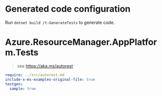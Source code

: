 # Generated code configuration

Run `dotnet build /t:GenerateTests` to generate code.

# Azure.ResourceManager.AppPlatform.Tests

> see https://aka.ms/autorest
``` yaml
require: ../src/autorest.md
include-x-ms-examples-original-file: true
testgen:
  sample: true
```